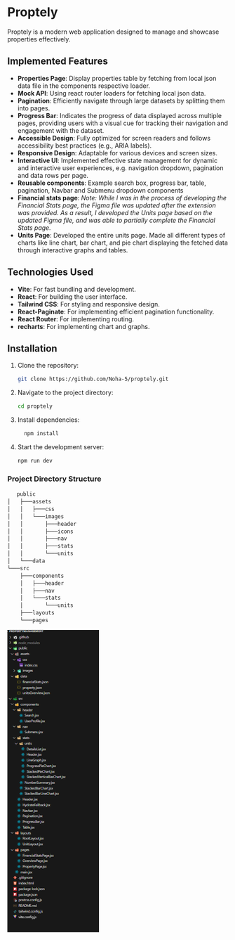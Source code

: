 # Proptely

Proptely is a modern web application designed to manage and showcase properties effectively.

## Implemented Features

- **Properties Page**: Display properties table by fetching from local json data file in the components respective loader.
- **Mock API**: Using react router loaders for fetching local json data.
- **Pagination**: Efficiently navigate through large datasets by splitting them into pages.
- **Progress Bar**: Indicates the progress of data displayed across multiple pages, providing users with a visual cue for tracking their navigation and engagement with the dataset.
- **Accessible Design**: Fully optimized for screen readers and follows accessibility best practices (e.g., ARIA labels).
- **Responsive Design**: Adaptable for various devices and screen sizes.
- **Interactive UI**: Implemented effective state management for dynamic and interactive user experiences, e.g. navigation dropdown, pagination and data rows per page.
- **Reusable components**: Example search box, progress bar, table, pagination, Navbar and Submenu dropdown components
- **Financial stats page**:
  _Note: While I was in the process of developing the Financial Stats page, the Figma file was updated after the extension was provided. As a result, I developed the Units page based on the updated Figma file, and was able to partially complete the Financial Stats page._
- **Units Page**: Developed the entire units page. Made all different types of charts like line chart, bar chart, and pie chart displaying the fetched data through interactive graphs and tables.

## Technologies Used

- **Vite**: For fast bundling and development.
- **React**: For building the user interface.
- **Tailwind CSS**: For styling and responsive design.
- **React-Paginate**: For implementing efficient pagination functionality.
- **React Router**: For implementing routing.
- **recharts**: For implementing chart and graphs.

## Installation

1. Clone the repository:
   ```bash
   git clone https://github.com/Noha-5/proptely.git
   ```
2. Navigate to the project directory:

   ```bash
   cd proptely
   ```

3. Install dependencies:

   ```bash
     npm install
   ```

4. Start the development server:
   ```bash
   npm run dev
   ```

### Project Directory Structure

```bash
   public
│   ├───assets
│   │   ├───css
│   │   └───images
│   │       ├───header
│   │       ├───icons
│   │       ├───nav
│   │       ├───stats
│   │       └───units
│   └───data
└───src
    ├───components
    │   ├───header
    │   ├───nav
    │   └───stats
    │       └───units
    ├───layouts
    └───pages
```

![Project directory structure image](image.png)
